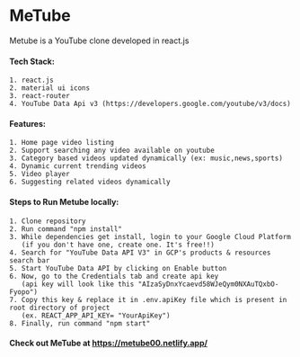 
# MeTube 

Metube is a YouTube clone developed in react.js

#### Tech Stack:
    1. react.js
    2. material ui icons
    3. react-router
    4. YouTube Data Api v3 (https://developers.google.com/youtube/v3/docs)

#### Features:
    1. Home page video listing
    2. Support searching any video available on youtube
    3. Category based videos updated dynamically (ex: music,news,sports)
    4. Dynamic current trending videos
    5. Video player
    6. Suggesting related videos dynamically

#### Steps to Run Metube locally:
    1. Clone repository
    2. Run command "npm install"
    3. While dependencies get install, login to your Google Cloud Platform 
       (if you don't have one, create one. It's free!!)
    4. Search for "YouTube Data API V3" in GCP's products & resources search bar
    5. Start YouTube Data API by clicking on Enable button
    6. Now, go to the Credentials tab and create api key
       (api key will look like this "AIzaSyDnxYcaevd58WJeQym0NXAuTQxbO-Fyopo")
    7. Copy this key & replace it in .env.apiKey file which is present in root directory of project
       (ex. REACT_APP_API_KEY= "YourApiKey")
    8. Finally, run command "npm start" 

#### Check out MeTube at https://metube00.netlify.app/
